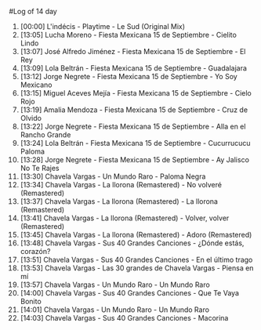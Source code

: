 #Log of 14 day

1. [00:00] L'indécis - Playtime - Le Sud (Original Mix)
1. [13:05] Lucha Moreno - Fiesta Mexicana 15 de Septiembre - Cielito Lindo
1. [13:07] José Alfredo Jiménez - Fiesta Mexicana 15 de Septiembre - El Rey
1. [13:09] Lola Beltrán - Fiesta Mexicana 15 de Septiembre - Guadalajara
1. [13:12] Jorge Negrete - Fiesta Mexicana 15 de Septiembre - Yo Soy Mexicano
1. [13:15] Miguel Aceves Mejía - Fiesta Mexicana 15 de Septiembre - Cielo Rojo
1. [13:19] Amalia Mendoza - Fiesta Mexicana 15 de Septiembre - Cruz de Olvido
1. [13:22] Jorge Negrete - Fiesta Mexicana 15 de Septiembre - Alla en el Rancho Grande
1. [13:24] Lola Beltrán - Fiesta Mexicana 15 de Septiembre - Cucurrucucu Paloma
1. [13:28] Jorge Negrete - Fiesta Mexicana 15 de Septiembre - Ay Jalisco No Te Rajes
1. [13:30] Chavela Vargas - Un Mundo Raro - Paloma Negra
1. [13:34] Chavela Vargas - La llorona (Remastered) - No volveré (Remastered)
1. [13:37] Chavela Vargas - La llorona (Remastered) - La llorona (Remastered)
1. [13:41] Chavela Vargas - La llorona (Remastered) - Volver, volver (Remastered)
1. [13:45] Chavela Vargas - La llorona (Remastered) - Adoro (Remastered)
1. [13:48] Chavela Vargas - Sus 40 Grandes Canciones - ¿Dónde estás, corazón?
1. [13:51] Chavela Vargas - Sus 40 Grandes Canciones - En el último trago
1. [13:53] Chavela Vargas - Las 30 grandes de Chavela Vargas - Piensa en mí
1. [13:57] Chavela Vargas - Un Mundo Raro - Un Mundo Raro
1. [14:00] Chavela Vargas - Sus 40 Grandes Canciones - Que Te Vaya Bonito
1. [14:01] Chavela Vargas - Un Mundo Raro - Un Mundo Raro
1. [14:03] Chavela Vargas - Sus 40 Grandes Canciones - Macorina
